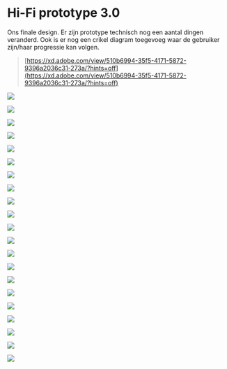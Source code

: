 # Hi-Fi prototype 3.0

Ons finale design. Er zijn prototype technisch nog een aantal dingen veranderd. Ook is er nog een crikel diagram toegevoeg waar de gebruiker zijn/haar progressie kan volgen. 

> [https://xd.adobe.com/view/510b6994-35f5-4171-5872-9396a2036c31-273a/?hints=off](https://xd.adobe.com/view/510b6994-35f5-4171-5872-9396a2036c31-273a/?hints=off)

![](../.gitbook/assets/0.0-login-copy-2.png)

![](../.gitbook/assets/0.0-login.png)

![](../.gitbook/assets/0.1-sign-up.png)

![](../.gitbook/assets/0.0-login-copy%20%281%29.png)

![](../.gitbook/assets/1.0-activity.png)

![](../.gitbook/assets/2.0-gevaren-zones.png)

![](../.gitbook/assets/3.0-gegevens-default.png)

![](../.gitbook/assets/3.1-gegevens-select.png)

![](../.gitbook/assets/3.2-gegevens-edited%20%281%29.png)

![](../.gitbook/assets/4.0-stap-1-activiteit-toevoegen.png)

![](../.gitbook/assets/4.1-stap-1-activiteit-toevoegen-custom.png)

![](../.gitbook/assets/4.2-stap-1-activiteit-toevoegen-custom.png)

![](../.gitbook/assets/5.0-stap-1-activiteit-toevoegen-active.png)

![](../.gitbook/assets/5.1-stap-1-activiteit-toevoegen-custom-active%20%281%29.png)

![](../.gitbook/assets/6.0-stap-2-tijd.png)

![](../.gitbook/assets/7.0-stap-3-gevoel.png)

![](../.gitbook/assets/8.0-stap-3-gevoel-selected%20%281%29.png)

![](../.gitbook/assets/9.0-stap-3-gevoel-selected-help%20%281%29.png)

![](../.gitbook/assets/10.0-beweging-toegevoegd%20%281%29.png)

![](../.gitbook/assets/11.-home-verzorger-activtiteit.png)

![](../.gitbook/assets/11.-home-verzorger-lichaam.png)

